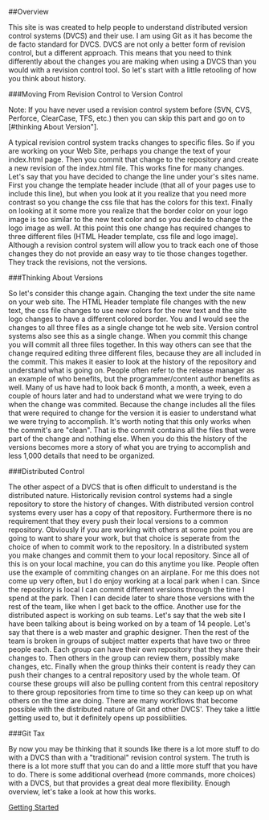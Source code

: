 ##Overview

  This site is was created to help people to understand distributed version control systems (DVCS) and their use.  I am using Git as it has become the de facto standard for DVCS.  DVCS are not only a better form of revision control, but a different approach.  This means that you need to think differently about the changes you are making when using a DVCS than you would with a revision control tool.  So let's start with a little retooling of how you think about history.

###Moving From Revision Control to Version Control

Note: If you have never used a revision control system before (SVN, CVS, Perforce, ClearCase, TFS, etc.) then you can skip this part and go on to [#thinking About Version"].

  A typical revision control system tracks changes to specific files.  So if you are working on your Web Site, perhaps you change the text of your index.html page.  Then you commit that change to the repository and create a new revision of the index.html file.  This works fine for many changes.  Let's say that you have decided to change the line under your's sites name.  First you change the template header include (that all of your pages use to include this line), but when you look at it you realize that you need more contrast so you change the css file that has the colors for this text.  Finally on looking at it some more you realize that the border color on your logo image is too similar to the new text color and so you decide to change the logo image as well.  At this point this one change has required changes to three different files (HTML Header template, css file and logo image).  Although a revision control system will allow you to track each one of those changes they do not provide an easy way to tie those changes together.  They track the revisions, not the versions.

###Thinking About Versions

  So let's consider this change again.  Changing the text under the site name on your web site.  The HTML Header template file changes with the new text, the css file changes to use new colors for the new text and the site logo changes to have a different colored border.  You and I would see the changes to all three files as a single change tot he web site.  Version control systems also see this as a single change.  When you commit this change you will commit all three files together.  In this way others can see that the change required editing three different files, because they are all included in the commit.  This makes it easier to look at the history of the repository and understand what is going on.  People often refer to the release manager as an example of who benefits, but the programmer/content author benefits as well.  Many of us have had to look back 6 month, a month, a week, even a couple of hours later and had to understand what we were trying to do when the change was commited.  Because the change includes all the files that were required to change for the version it is easier to understand what we were trying to accomplish.  It's worth noting that this only works when the commit's are "clean".  That is the commit contains all the files that were part of the change and nothing else.  When you do this the history of the versions becomes more a story of what you are trying to accomplish and less 1,000 details that need to be organized.

###Distributed Control

  The other aspect of a DVCS that is often difficult to understand is the distributed nature.  Historically revision control systems had a single repository to store the history of changes.  With distributed version control systems every user has a copy of that repository.  Furthermore there is no requirement that they every push their local versions to a common repository.  Obviously if you are working with others at some point you are going to want to share your work, but that choice is seperate from the choice of when to commit work to the repository.  In a distributed system you make changes and commit them to your local repository.  Since all of this is on your local machine, you can do this anytime you like.  People often use the example of commiting changes on an airplane.  For me this does not come up very often, but I do enjoy working at a local park when I can.  Since the repository is local I can commit different versions through the time I spend at the park.  Then I can decide later to share those versions with the rest of the team, like when I get back to the office.  Another use for the distributed aspect is working on sub teams.  Let's say that the web site I have been talking about is being worked on by a team of 14 people.  Let's say that there is a web master and graphic designer.  Then the rest of the team is broken in groups of subject matter experts that have two or three people each.  Each group can have their own repository that they share their changes to.  Then others in the group can review them, possibly make changes, etc.  Finally when the group thinks their content is ready they can push their changes to a central repository used by the whole team.  Of course these groups will also be pulling content from this central repository to there group repositories from time to time so they can keep up on what others on the time are doing.  There are many workflows that become possible with the distributed nature of Git and other DVCS'.  They take a little getting used to, but it definitely opens up possibliities.

###Git Tax

  By now you may be thinking that it sounds like there is a lot more stuff to do with a DVCS than with a "traditional" revision control system.  The truth is there is a lot more stuff that you can do and a little more stuff that you have to do.  There is some additional overhead (more commands, more choices) with a DVCS, but that provides a great deal more flexibility.
  Enough overview, let's take a look at how this works.

[Getting Started](GettingStarted.html)

